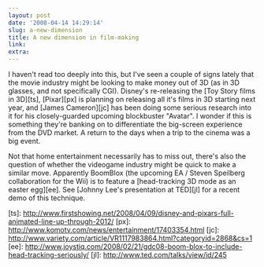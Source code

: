 ```yaml
---
layout: post
date: '2008-04-14 14:29:14'
slug: a-new-dimension
title: A new dimension in film-making
link: 
extra: 
---
```


I haven't read too deeply into this, but I've seen a couple of signs lately that the movie industry might be looking to make money out of 3D (as in 3D glasses, and not specifically CGI). Disney's re-releasing the \[Toy Story films in 3D\]\[ts\], \[Pixar\]\[px\] is planning on releasing all it's films in 3D starting next year, and \[James Cameron\]\[jc\] has been doing some serious research into it for his closely-guarded upcoming blockbuster "Avatar". I wonder if this is something they're banking on to differentiate the big-screen experience from the DVD market. A return to the days when a trip to the cinema was a big event.

Not that home entertainment necessarily has to miss out, there's also the question of whether the videogame industry might be quick to make a similar move. Apparently BoomBlox (the upcoming EA / Steven Speilberg collaboration for the Wii) is to feature a \[head-tracking 3D mode as an easter egg\]\[ee\]. See \[Johnny Lee's presentation at TED\]\[jl\] for a recent demo of this technique.

\[ts\]: http://www.firstshowing.net/2008/04/09/disney-and-pixars-full-animated-line-up-through-2012/
\[px\]: http://www.komotv.com/news/entertainment/17403354.html
\[jc\]: http://www.variety.com/article/VR1117983864.html?categoryid=2868&cs=1
\[ee\]: http://www.joystiq.com/2008/02/21/gdc08-boom-blox-to-include-head-tracking-seriously/
\[jl\]: http://www.ted.com/talks/view/id/245